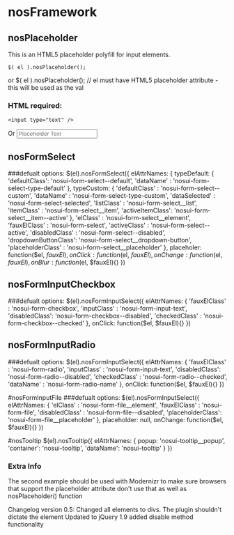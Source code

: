# nosFramework

## nosPlaceholder
This is an HTML5 placeholder polyfill for input elements.

	$( el ).nosPlaceholder();
or
	$( el ).nosPlaceholder(); // el must have HTML5 placeholder attribute - this will be used as the val

### HTML required:
	<input type="text" />
Or
	<input type="text" placeholder="Placeholder Text" />

## nosFormSelect
###defualt options:
	$(el).nosFormSelect({
		elAttrNames: {
			typeDefault: {
				'defaultClass': 'nosui-form-select--default',
				'dataName'    : 'nosui-form-select-type-default'
			},
			typeCustom: {
				'defaultClass'   : 'nosui-form-select--custom',
				'dataName'       : 'nosui-form-select-type-custom',
				'dataSelected'   : 'nosui-form-select-selected',
				'listClass'      : 'nosui-form-select__list',
				'itemClass'      : 'nosui-form-select__item',
				'activeItemClass': 'nosui-form-select__item--active'
			},
			'elClass'            : 'nosui-form-select__element',
			'fauxElClass'        : 'nosui-form-select',
			'activeClass'        : 'nosui-form-select--active',
			'disabledClass'      : 'nosui-form-select--disabled',
			'dropdownButtonClass': 'nosui-form-select__dropdown-button',
			'placeholderClass'   : 'nosui-form-select__placeholder'
		},
		placeholer: function($el, $fauxEl){},
		onClick: function($el, $fauxEl){},
		onChange: function($el, $fauxEl){},
		onBlur: function($el, $fauxEl){}
	})

## nosFormInputCheckbox
###defualt options:
	$(el).nosFormInputSelect({
		elAttrNames: {
			'fauxElClass'  : 'nosui-form-checkbox',
			'inputClass'   : 'nosui-form-input-text',
			'disabledClass': 'nosui-form-checkbox--disabled',
			'checkedClass' : 'nosui-form-checkbox--checked'
		},
		onClick: function($el, $fauxEl){}
	})

## nosFormInputRadio
###defualt options:
	$(el).nosFormInputSelect({
		elAttrNames: {
			'fauxElClass'  : 'nosui-form-radio',
			'inputClass'   : 'nosui-form-input-text',
			'disabledClass': 'nosui-form-radio--disabled',
			'checkedClass' : 'nosui-form-radio--checked',
			'dataName'     : 'nosui-form-radio-name'
		},
		onClick: function($el, $fauxEl){}
	})

#nosFormInputFile
###defualt options:
	$(el).nosFormInputSelect({
		elAttrNames: {
			'elClass'         : 'nosui-form-file__element',
			'fauxElClass'     : 'nosui-form-file',
			'disabledClass'   : 'nosui-form-file--disabled',
			'placeholderClass': 'nosui-form-file__placeholder'
		},
		placeholder: null,
		onChange: function($el, $fauxEl){}
	})

#nosTooltip
	$(el).nosTooltip({
		elAttrNames: {
			popup: 'nosui-tooltip__popup',
			'container': 'nosui-tooltip',
			'dataName': 'nosui-tooltip'
		}
	})

### Extra Info
The second example should be used with Modernizr to make sure browsers that support the placeholder attribute don't use that as well as nosPlaceholder() function

Changelog version 0.5:
Changed all elements to divs. The plugin shouldn't dictate the element
Updated to jQuery 1.9
added disable method functionality